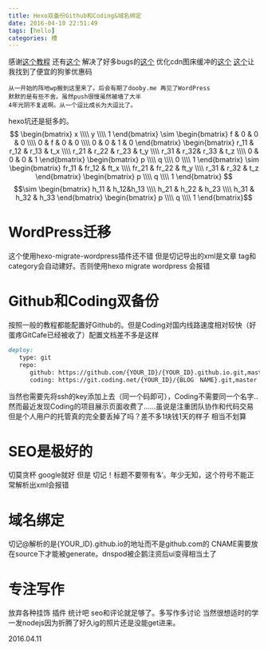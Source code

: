 ```yaml
---
title: Hexo双备份Github和Coding&域名绑定
date: 2016-04-10 22:51:49
tags: [hello]
categories: 槽
---
```

感谢[这个教程](http://zipperary.com/2013/05/28/hexo-guide-2/)
还有[这个](http://ibruce.info/2013/11/22/hexo-your-blog/?utm_source=tuicool)
解决了好多bugs的[这个](http://www.jianshu.com/p/35e197cb1273)
优化cdn图床缓冲的[这个](http://lukang.me/2015/optimization-of-hexo-2.html)
[这个](http://www.dute.me/)让我找到了便宜的狗爹优惠码

    从一开始的阵地wp搬到这里来了。后会有期了dooby.me 再见了WordPress  
    默默的是有些不舍。虽然push很慢虽然被墙了大半  
    4年光阴不复返啊。从一个逗比成长为大逗比了。

<!-- more -->
hexo坑还是挺多的。
$$ \begin{bmatrix} x \\\\ y \\\\ 1 
\end{bmatrix} \sim \begin{bmatrix} f & 0 & 0 & 0 \\\\ 0 & f & 0 & 0 \\\\ 0 & 0 & 1 & 0 \end{bmatrix} \begin{bmatrix} r_11 & r_12 & r_13 & t_x \\\\ r_21 & r_22 & r_23 & t_y \\\\ r_31 & r_32& r_33 & t_z \\\\ 0 & 0 & 0 & 1 \end{bmatrix} \begin{bmatrix} p \\\\ q \\\\ 0 \\\\ 1 \end{bmatrix} \sim \begin{bmatrix} fr_11 & fr_12 & ft_x \\\\ fr_21 & fr_22 & ft_y \\\\ r_31 & r_32 & t_z \end{bmatrix} \begin{bmatrix} p \\\\ q \\\\ 1 \end{bmatrix} 
$$$$\sim \begin{bmatrix} h_11 & h_12&h_13 \\\\ h_21 & h_22 & h_23 \\\\ h_31 & h_32 & h_33 \end{bmatrix} \begin{bmatrix} p \\\\ q \\\\ 1 \end{bmatrix}$$
# WordPress迁移 #
这个使用hexo-migrate-wordpress插件还不错 但是切记导出的xml是文章 tag和category会自动建好。否则使用hexo migrate wordpress 会报错

# Github和Coding双备份 #
按照一般的教程都能配置好Github的。但是Coding对国内线路速度相对较快（好蛋疼GitCafe已经被收了）配置文档差不多是这样
```markdown
deploy:
   type: git
   repo: 
      github: https://github.com/{YOUR_ID}/{YOUR_ID}.github.io.git,master
      coding: https://git.coding.net/{YOUR_ID}/{BLOG　NAME}.git,master
```
当然也需要先将ssh的key添加上去（同一个码即可），Coding不需要同一个名字..然而最近发现Coding的项目展示页面收费了……虽说是注重团队协作和代码交易 但是个人用户的托管真的完全要丢掉了吗？差不多1块钱1天的样子 相当不划算

# SEO是极好的 #
切莫贪杯 google就好 但是 切记！标题不要带有‘&’。年少无知，这个符号不能正常解析出xml会报错

# 域名绑定 #
切记@解析的是{YOUR_ID}.github.io的地址而不是github.com的 CNAME需要放在source下才能被generate。dnspod被企鹅注资后ui变得相当土了

# 专注写作 #
放弃各种挂饰 插件 统计吧 seo和评论就足够了。多写作多讨论 当然很想适时的学一发nodejs因为折腾了好久ig的照片还是没能get进来。

2016.04.11